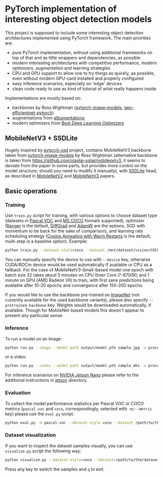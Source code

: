 # PyTorch implementation of interesting object detection models

This project is supposed to include some interesting object detection architectures implemented using PyTorch framework. The main priorities are:
* pure PyTorch implementation, without using additional frameworks on top of that and as little wrappers and dependencies, as possible
* modern interesting architectures with competitive performance, modern optimizers, augmentation and learning strategies
* CPU and GPU support to allow one to try things as quickly, as possible, even without modern GPU-card installed and properly configured
* easy inference scenarios, especially on 'edge' devices
* clean code ready to use as kind of tutorial of what really happens inside

Implementations are mostly based on:
- backbones by Ross Wightman ([pytorch-image-models](https://github.com/rwightman/pytorch-image-models), [gen-efficientnet-pytorch](https://github.com/rwightman/gen-efficientnet-pytorch))
- augmentations from [albumentations](https://github.com/albumentations-team/albumentations)
- modern optimizers from [Best Deep Learning Optimizers](https://github.com/lessw2020/Best-Deep-Learning-Optimizers)

## MobileNetV3 + SSDLite

Hugely inspired by [pytorch-ssd](https://github.com/qfgaohao/pytorch-ssd) project, contains MobileNetV3 backbone taken from [pytorch-image-models](https://github.com/rwightman/pytorch-image-models) by Ross Wightman (alternative backbone is taken from https://github.com/xiaolai-sqlai/mobilenetv3, it seems to deviate from the paper in some parts, but provides more control on the model structure, should you need to modify it manually), with [SSDLite](https://stackoverflow.com/questions/50674448/what-is-the-different-between-ssd-and-ssd-lite-tensorflow) head, as described in [MobileNetV2](https://arxiv.org/abs/1801.04381) and [MobileNetV3](https://arxiv.org/abs/1905.02244) papers.

## Basic operations
### Training

Use `train.py` script for training, with various options to choose dataset type (datasets in [Pascal VOC](http://host.robots.ox.ac.uk/pascal/VOC/) and [MS COCO](http://cocodataset.org) formats supported), optimizer ([Ranger](https://arxiv.org/abs/2004.01461) is the default, [DiffGrad](https://arxiv.org/abs/1909.11015v2) and [AdamW](https://arxiv.org/abs/1711.05101) are the options, SGD with momentum to be back for the sake of comparison), and learning rate scheduling strategy ([Cosine Annealing with Warm Restarts](https://arxiv.org/abs/1608.03983) is the default, multi-step is a baseline option). Example:
```bash
python train.py --dataset-style=coco --dataset /mnt/dataset/vision/COCO --train-image-set=train2012 --val-image-set=val2012 --net mb3-small-ssd-lite --scheduler cosine-wr --lr 0.01 --t0 5 --num-epochs 5
```

You can manually specify the device to use with `--device` key, otherwise CUDA/ROCm device would be used automatically if available or CPU as a fallback. For the case of MobileNetV3-Small-based model one epoch with batch size 32 takes about 5 minutes on CPU (Inter Core i7-6700K) and 1 minute on GPU (AMD Radeon VII) to train, with first sane predictions being available after 10-20 epochs and convergence after 150-200 epochs.

If you would like to use the backbone pre-trained on [ImageNet](http://www.image-net.org/) (not currently available for the used backbone variants), please also specify `--pretrained-backbone` key. Weights would be downloaded automatically, if available. Though for MobileNet-based models this doesn't appear to present any particular sense.

### Inference

To run a model on an image:
```bash
python run.py --image --model-path output/model.pth sample.jpg -o processed.jpg
```
or a video:
```bash
python run.py --video --model-path output/model.pth sample.mkv -o processed.mkv
```

For inference scenarios on [NVIDIA Jetson Nano](https://developer.nvidia.com/embedded/jetson-nano-developer-kit) please refer to the additional instructions in [jetson](jetson/README.md) directory.

### Evaluation

To collect the model performance statistics per Pascal VOC or COCO metrics (`pascal-voc` and `coco`, correspondingly, selected with `-m/--metric` key) please use the `eval.py` script:
```bash
python eval.py -m pascal-voc --dataset-style coco --dataset /path/to/the/dataset --image-set test
```

### Dataset visualization

If you want to inspect the dataset samples visually, you can use `visualize.py` script the following way:
```bash
python visualize.py --dataset-style=coco --dataset=/path/to/the/dataset
```
Press any key to switch the samples and `q` to exit.
